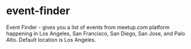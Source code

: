 # event-finder

Event Finder - gives you a list of events from meetup.com platform happening in Los Angeles, San Francisco, San Diego, San Jose, and Palo Alto. Default location is Los Angeles.
